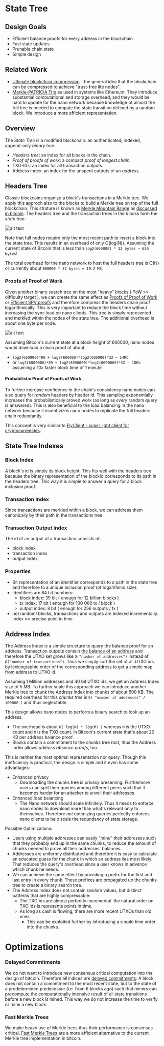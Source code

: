 # State Tree

## Design Goals
- Efficient balance proofs for every address in the blockchain
- Fast state updates
- Prunable chain state
- Simple design

## Related Work
- [Ultimate blockchain compression](https://bitcointalk.org/index.php?topic=88208.0) - the general idea that the blockchain can be compressed to achieve "trust-free lite nodes".
- [Merkle-PATRICIA Trie](https://github.com/ethereum/wiki/wiki/Patricia-Tree) as used in systems like Ethereum. They introduce substantial computational and storage overhead, and they would be hard to update for the nano network because knowledge of almost the full tree is needed to compute the state transition defined by a random block. We introduce a more efficient representation.

## Overview
The _State Tree_ is a modified blockchain: an authenticated, indexed, append-only _binary tree_.

-  _Headers tree_: an index for all blocks in the chain.
  - _Proof of proofs of work_: a compact _proof of longest chain_.
- TXO-IDs: an index for all transaction outputs.
- Address index: an index for the unspent outputs of an _address_.

## Headers Tree

Classic blockcains organize a block's transactions in a Merkle tree. We apply this approch also to the blocks to build a Merkle tree on top of the full blockchain.
This struture is known as [Merkle Mountain Range](https://github.com/opentimestamps/opentimestamps-server/blob/master/doc/merkle-mountain-range.md) as [discussed in bitcoin](https://lists.linuxfoundation.org/pipermail/bitcoin-dev/2016-June/012758.html).
The headers tree and the transaction trees in the blocks form the _state tree_:

![alt text](images/state-tree.png "State Tree")

Note that full nodes require only the most recent path to insert a block into the state tree. This results in an overhead of only O(log(N)). Assuming the current state of Bitcoin that is less than `log2(600000) * 32 bytes ~ 620 bytes`!

The total overhead for the nano network to host the full headers tree is O(N) or currently about `600000 * 32 bytes = 19.2 MB`.

### Proofs of Proof of Work
Given another binary search tree on the most "heavy" blocks ( PoW >> difficulty target ), we can create the same effect as [Proofs of Proof of Work](https://eprint.iacr.org/2017/963.pdf) or [Efficient SPV proofs](https://www.blockstream.com/sidechains.pdf) and therefore compress the headers chain proof logarithmically. This is very important to reduce the block time without increasing the sync load on nano clients.
This tree is simply represented and merkled within the nodes of the state tree. The additional overhead is about one byte per node.

![alt text](images/popow.png "State Tree")

Assuming Bitcoin's current state at a block height of 600000, nano nodes would download a chain proof of about:
- `log2(600000)*80 + log2(600000)*log2(600000)*32 ~ 14Kb`
- or `log2(6000000)*80 + log2(6000000)*log2(6000000)*32 ~ 18Kb` assuming a 10x faster block time of 1 minute.

#### Probabilistic Proof of Proofs of Work
To further increase confidence in the chain's consistency nano nodes can also query for _random_ headers by header id. This sampling exponentially increases the probabilistically proved work (as long as _every_ random query is answered). This is also beneficial to the load balancing in the nano network because it incentivizes nano nodes to replicate the full headers chain redundantly.

This concept is very similar to [FlyClient - super light client for cryptocurrencies](https://scalingbitcoin.org/stanford2017/Day1/flyclientscalingbitcoin.pptx.pdf).

## State Tree Indexes

### Block Index
A block's id is simply its block height. This fits well with the headers tree because the binary representation of the blockId corresponds to its path in the headers tree.
This way it is simple to answer a query for a block inclusion proof.

### Transaction Index
Since transactions are merkled within a block, we can address them canonically by their path in the transactions tree.

### Transaction Output Index
The id of an output of a transaction consists of:
- block index
- transaction index
- output index

### Properties
- Bit representation of an identifier corresponds to a path in the state tree and therefore to a unique inclusion proof (of logarithmic size).
- Identifiers are 64 bit numbers:
  - block index: 39 bit ( enough for 12 billion blocks )
  - tx index: 17 bit ( enough for 100 000 tx / block )
  - output index: 8 bit ( enough for 256 outputs / tx )
- not random! blocks, transactions and outputs are indexed incrementally. Index == precise point in time

## Address Index
The Address Index is a simple structure to query the  balance proof for an address. Transaction outputs contain [the balance of an address](transactions.md#address-balance) and therefore the UTXO set grows like `O("number of addresses")` instead of `O("number of transactions")`. Thus we simply sort the set of all UTXO ids by lexicographic order of the corresponding address to get a simple map from address to UTXO id.

Assuming 1 Million addresses and 40 bit UTXO ids, we get an Address Index size of 5 MB. To further scale this approach we can introduce another Merkle tree to chunk the Address Index into chunks of about 500 KB. The required overhead for this _chunks tree_ is `O( "number of addresses" / 100000 )` and thus neglectable.

This design allows nano nodes to perform a binary search to look up an address.
  - The overhead is about `O( log(N) * log(M) )` whereas `N` is the UTXO count and `M` is the TXO count. In Bitcoin's current state that's about 20 KB per address balance proof.
  - Blocks contain a commitment to the chunks tree root, thus the Address Index allows _address absence proofs_, too.

This is neither the most optimal representation nor query. Though this inefficiency is practical, the design is simple and it even has some advantages:
- Enhanced privacy
  - Downloading the chunks tree is privacy preserving. Furthermore users can split their queries among different peers such that it becomes harder for an attacker to unveil their addresses.
- Enhanced load balancing
  - The Nano network should scale infinitely. Thus it needs to enforce nano nodes to download more than what's relevant only to themselves. Therefore _not_ optimizing queries perfectly enforces nano clients to help scale the redundancy of state storage.

Possible Optimizations:
- Users using multiple addresses can easily "mine" their addresses such that they probably end up in the same chunks, to reduce the amount of chunks needed to prove all their addresses' balances.
- Addresses are uniformly distributed and therefore it is easy to calculate an educated guess for the chunk in which an address lies most likely. That reduces the query's overhead since a user knows in advance which chunk he needs.
- We can achieve the same effect by providing a prefix for the first and last entry in every chunk. These prefixes are propagated up the chunks tree to create a binary search tree.
- The Address Index does not contain random values, but distinct patterns that are highly compressable:
  - The TXO ids are almost perfectly incremental. the natural order on TXO ids is represents points in time.
  - As long as cash is flowing, there are more recent UTXOs than old ones.
    - This can be exploited further by introducing a simple time order into the chunks.


# Optimizations

### Delayed Commitments
We do not want to introduce new consensus critical computation into the design of bitcoin. Therefore all indices are [delayed commitments](https://petertodd.org/2016/delayed-txo-commitments): A block does not contain a commitment to the most recent state, but to the state of a predetermined predecessor (i.e. from 6 blocks ago) such that miners can precompute the computationally intensive result of all state transitions before a new block is mined. This way we do not increase the time to verify or mine a new block.

### Fast Merkle Trees
We make heavy use of Merkle trees thus their performance is consensus critical. [Fast Merkle Trees](https://gist.github.com/maaku/41b0054de0731321d23e9da90ba4ee0a) are a more efficient alternative to the current Merkle tree implementation in bitcoin.
